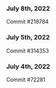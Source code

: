 ### July 8th, 2022

Commit #218784

### July 5th, 2022

Commit #314353


### July 4th, 2022

Commit #72281
